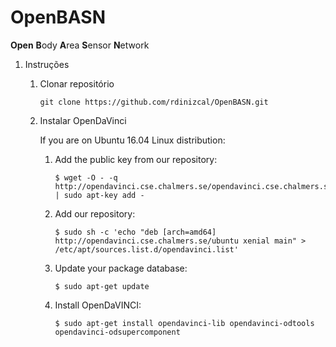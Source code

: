 # OpenBASN

**Open** **B**ody **A**rea **S**ensor **N**etwork

1. Instruções

    1. Clonar repositório

        ```
        git clone https://github.com/rdinizcal/OpenBASN.git
        ```

    2. Instalar OpenDaVinci

        If you are on Ubuntu 16.04 Linux distribution:

        1. Add the public key from our repository:

            ```
            $ wget -O - -q http://opendavinci.cse.chalmers.se/opendavinci.cse.chalmers.se.gpg.key | sudo apt-key add -
            ```

        2. Add our repository:

            ```
            $ sudo sh -c 'echo "deb [arch=amd64] http://opendavinci.cse.chalmers.se/ubuntu xenial main" > /etc/apt/sources.list.d/opendavinci.list'
            ```

        3. Update your package database:

            ```
            $ sudo apt-get update
            ```

        4. Install OpenDaVINCI:

            ```
            $ sudo apt-get install opendavinci-lib opendavinci-odtools opendavinci-odsupercomponent
            ```